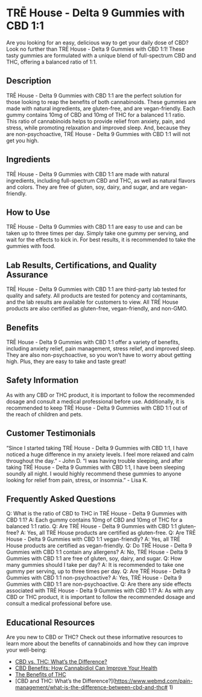 # TRĒ House - Delta 9 Gummies with CBD 1:1
Are you looking for an easy, delicious way to get your daily dose of CBD? Look no further than TRĒ House - Delta 9 Gummies with CBD 1:1! These tasty gummies are formulated with a unique blend of full-spectrum CBD and THC, offering a balanced ratio of 1:1. 
## Description
TRĒ House - Delta 9 Gummies with CBD 1:1 are the perfect solution for those looking to reap the benefits of both cannabinoids. These gummies are made with natural ingredients, are gluten-free, and are vegan-friendly. 
Each gummy contains 10mg of CBD and 10mg of THC for a balanced 1:1 ratio. This ratio of cannabinoids helps to provide relief from anxiety, pain, and stress, while promoting relaxation and improved sleep. And, because they are non-psychoactive, TRĒ House - Delta 9 Gummies with CBD 1:1 will not get you high. 
## Ingredients
TRĒ House - Delta 9 Gummies with CBD 1:1 are made with natural ingredients, including full-spectrum CBD and THC, as well as natural flavors and colors. They are free of gluten, soy, dairy, and sugar, and are vegan-friendly. 
## How to Use
TRĒ House - Delta 9 Gummies with CBD 1:1 are easy to use and can be taken up to three times per day. Simply take one gummy per serving, and wait for the effects to kick in. For best results, it is recommended to take the gummies with food. 
## Lab Results, Certifications, and Quality Assurance
TRĒ House - Delta 9 Gummies with CBD 1:1 are third-party lab tested for quality and safety. All products are tested for potency and contaminants, and the lab results are available for customers to view. All TRĒ House products are also certified as gluten-free, vegan-friendly, and non-GMO. 
## Benefits
TRĒ House - Delta 9 Gummies with CBD 1:1 offer a variety of benefits, including anxiety relief, pain management, stress relief, and improved sleep. They are also non-psychoactive, so you won’t have to worry about getting high. Plus, they are easy to take and taste great! 
## Safety Information
As with any CBD or THC product, it is important to follow the recommended dosage and consult a medical professional before use. Additionally, it is recommended to keep TRĒ House - Delta 9 Gummies with CBD 1:1 out of the reach of children and pets. 
## Customer Testimonials
“Since I started taking TRĒ House - Delta 9 Gummies with CBD 1:1, I have noticed a huge difference in my anxiety levels. I feel more relaxed and calm throughout the day.” - John D. 
“I was having trouble sleeping, and after taking TRĒ House - Delta 9 Gummies with CBD 1:1, I have been sleeping soundly all night. I would highly recommend these gummies to anyone looking for relief from pain, stress, or insomnia.” - Lisa K. 
## Frequently Asked Questions
Q: What is the ratio of CBD to THC in TRĒ House - Delta 9 Gummies with CBD 1:1?
A: Each gummy contains 10mg of CBD and 10mg of THC for a balanced 1:1 ratio. 
Q: Are TRĒ House - Delta 9 Gummies with CBD 1:1 gluten-free?
A: Yes, all TRĒ House products are certified as gluten-free. 
Q: Are TRĒ House - Delta 9 Gummies with CBD 1:1 vegan-friendly?
A: Yes, all TRĒ House products are certified as vegan-friendly. 
Q: Do TRĒ House - Delta 9 Gummies with CBD 1:1 contain any allergens?
A: No, TRĒ House - Delta 9 Gummies with CBD 1:1 are free of gluten, soy, dairy, and sugar. 
Q: How many gummies should I take per day?
A: It is recommended to take one gummy per serving, up to three times per day. 
Q: Are TRĒ House - Delta 9 Gummies with CBD 1:1 non-psychoactive?
A: Yes, TRĒ House - Delta 9 Gummies with CBD 1:1 are non-psychoactive. 
Q: Are there any side effects associated with TRĒ House - Delta 9 Gummies with CBD 1:1?
A: As with any CBD or THC product, it is important to follow the recommended dosage and consult a medical professional before use. 
## Educational Resources 
Are you new to CBD or THC? Check out these informative resources to learn more about the benefits of cannabinoids and how they can improve your well-being: 
- [CBD vs. THC: What’s the Difference?](https://www.projectcbd.org/cbd-101/cbd-thc-difference) 
- [CBD Benefits: How Cannabidiol Can Improve Your Health](https://www.healthline.com/health/cbd-benefits)
- [The Benefits of THC](https://www.leafly.com/news/cannabis-101/what-are-the-benefits-of-thc) 
- [CBD and THC: What’s the Difference?](https://www.webmd.com/pain-management/what-is-the-difference-between-cbd-and-thc# 1)